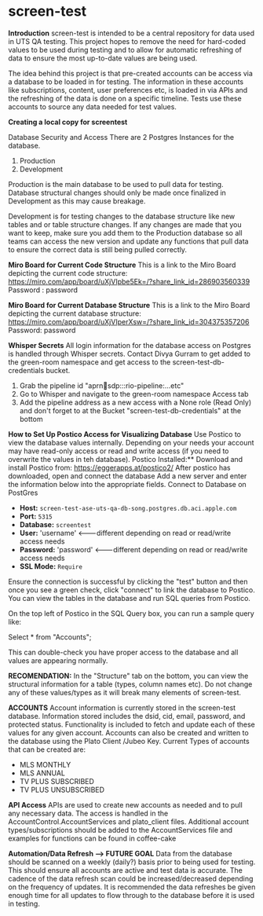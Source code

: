 # screen-test

**Introduction**
screen-test is intended to be a central repository for data used in UTS QA testing. This project hopes to remove the
need for hard-coded values to be used during testing and to allow for automatic refreshing of data to ensure the most
up-to-date values are being used.

The idea behind this project is that pre-created accounts can be access via a database to be loaded in for testing. The
information in these accounts like subscriptions, content, user preferences etc, is loaded in via APIs and the
refreshing of the data is done on a specific timeline. Tests use these accounts to source any data needed for test
values.

**Creating a local copy for screentest**

Database Security and Access
There are 2 Postgres Instances for the database.

1. Production
2. Development

Production is the main database to be used to pull data for testing.
Database structural changes should only be made once finalized in Development as this may cause breakage.

Development is for testing changes to the database structure like new tables and or table structure changes. If any
changes are made that you want to keep, make sure you add them to the Production database so all teams can
access the new version and update any functions that pull data to ensure the correct data is still being pulled
correctly.

**Miro Board for Current Code Structure**
This is a link to the Miro Board depicting the current code
structure: https://miro.com/app/board/uXjVIpbe5Ek=/?share_link_id=286903560339
Password : password

**Miro Board for Current Database Structure**
This is a link to the Miro Board depicting the current database
structure: https://miro.com/app/board/uXjVIperXsw=/?share_link_id=304375357206
Password: password

**Whisper Secrets**
All login information for the database access on Postgres is handled through Whisper secrets. Contact Divya Gurram to
get added to the green-room namespace and get access to the screen-test-db-credentials bucket.

1. Grab the pipeline id "aprn:apple:sdp:::rio-pipeline:...etc"
2. Go to Whisper and navigate to the green-room namespace Access tab
3. Add the pipeline address as a new access with a None role (Read Only) and don't forget to at the Bucket
   "screen-test-db-credentials" at the bottom

**How to Set Up Postico Access for Visualizing Database**
Use Postico to view the database values internally. Depending on your needs your account may have read-only access or
read and write access (if you need to overwrite the values in teh database).
Postico Installed:** Download and install Postico from: https://eggerapps.at/postico2/
After postico has downloaded, open and connect the database
Add a new server and enter the information below into the appropriate fields.
Connect to Database on PostGres

* **Host:** `screen-test-ase-uts-qa-db-song.postgres.db.aci.apple.com`
* **Port:** `5315`
* **Database:** `screentest`
* **User:** 'username' <---different depending on read or read/write access needs
* **Password:** 'password' <---different depending on read or read/write access needs
* **SSL Mode:** `Require`

Ensure the connection is successful by clicking the "test" button and then once you see a green check, click "connect"
to link the database to Postico.
You can view the tables in the database and run SQL queries from Postico.

On the top left of Postico in the SQL Query box, you can run a sample query like:

Select * from "Accounts";

This can double-check you have proper access to the database and all values are appearing normally.

**RECOMENDATION:** In the "Structure" tab on the bottom, you can view the structural information for a table (types,
column names etc). Do not change any of these values/types as it will break many elements of screen-test.

**ACCOUNTS**
Account information is currently stored in the screen-test database. Information stored includes the dsid, cid,
email, password, and protected status. Functionality is included to fetch and update each of these values for any given
account.
Accounts can also be created and written to the database using the Plato Client /Jubeo Key. Current Types of accounts
that can be created are:

- MLS MONTHLY
- MLS ANNUAL
- TV PLUS SUBSCRIBED
- TV PLUS UNSUBSCRIBED

**API Access**
APIs are used to create new accounts as needed and to pull any necessary data.
The access is handled in the AccountControl.AccountServices and plato_client files. Additional account
types/subscriptions should be added to the AccountServices file and examples for functions can be found in coffee-cake

**Automation/Data Refresh --> FUTURE GOAL**
Data from the database should be scanned on a weekly (daily?) basis prior to being used for testing. This should ensure
all accounts are active and test data is accurate. The cadence of the data refresh scan could be increased/decreased
depending on the frequency of updates. It is recommended the data refreshes be given enough time for all updates to flow
through to the database before it is used in testing.

